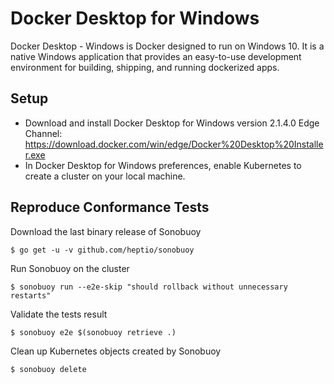 # Docker Desktop for Windows

Docker Desktop - Windows is Docker designed to run on Windows 10. It is a native Windows application that provides an easy-to-use development environment for building, shipping, and running dockerized apps.

## Setup

- Download and install Docker Desktop for Windows version 2.1.4.0 Edge Channel: https://download.docker.com/win/edge/Docker%20Desktop%20Installer.exe
- In Docker Desktop for Windows preferences, enable Kubernetes to create a cluster on your local machine.

## Reproduce Conformance Tests

Download the last binary release of Sonobuoy

```
$ go get -u -v github.com/heptio/sonobuoy
```

Run Sonobuoy on the cluster
```
$ sonobuoy run --e2e-skip "should rollback without unnecessary restarts"
```

Validate the tests result
```
$ sonobuoy e2e $(sonobuoy retrieve .)
```

Clean up Kubernetes objects created by Sonobuoy
```
$ sonobuoy delete
```